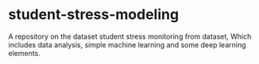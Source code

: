 # student-stress-modeling
A repository on the dataset student stress monitoring from dataset, Which includes data analysis, simple machine learning and some deep learning elements.
